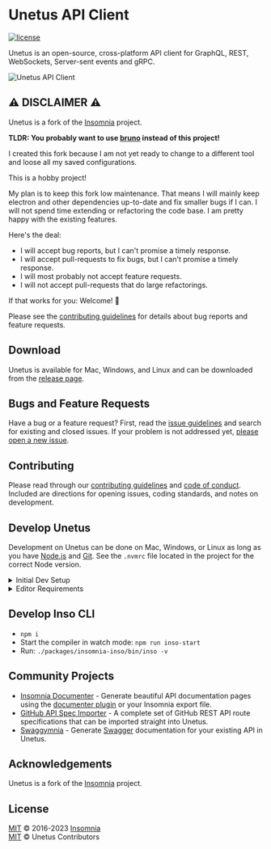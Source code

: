 # Unetus API Client

[![license](https://img.shields.io/github/license/bernd/unetus.svg)](LICENSE)

Unetus is an open-source, cross-platform API client for GraphQL, REST, WebSockets, Server-sent events and gRPC.

![Unetus API Client](https://raw.githubusercontent.com/bernd/unetus/main/screenshots/main.png)

## ⚠️  DISCLAIMER ⚠️

Unetus is a fork of the [Insomnia](https://github.com/Kong/insomnia) project.

**TLDR: You probably want to use [bruno](https://www.usebruno.com/) instead of this project!**

I created this fork because I am not yet ready to change to a different tool
and loose all my saved configurations.

This is a hobby project!

My plan is to keep this fork low maintenance. That means I will mainly keep
electron and other dependencies up-to-date and fix smaller bugs if I can.
I will not spend time extending or refactoring the code base.
I am pretty happy with the existing features.

Here's the deal:

- I will accept bug reports, but I can't promise a timely response.
- I will accept pull-requests to fix bugs, but I can't promise a timely response.
- I will most probably not accept feature requests.
- I will not accept pull-requests that do large refactorings.

If that works for you: Welcome! 👋

Please see the [contributing guidelines](CONTRIBUTING.md) for details about
bug reports and feature requests.

## Download

Unetus is available for Mac, Windows, and Linux and can be downloaded
from the [release page](https://github.com/bernd/unetus/releases).

## Bugs and Feature Requests

Have a bug or a feature request? First, read the
[issue guidelines](CONTRIBUTING.md#using-the-issue-tracker) and search for existing and closed issues. If your problem is not addressed yet, [please open a new issue](https://github.com/bernd/unetus/issues).

## Contributing

Please read through our [contributing guidelines](CONTRIBUTING.md) and [code of conduct](CODE_OF_CONDUCT.md). Included are directions for opening issues, coding standards, and notes on development.

## Develop Unetus

Development on Unetus can be done on Mac, Windows, or Linux as long as you have [Node.js](https://nodejs.org) and [Git](https://git-scm.com/). See the `.nvmrc` file located in the project for the correct Node version.

<details>
<summary>Initial Dev Setup</summary>

This repository is structured as a monorepo and contains many Node.JS packages. Each package has its own set of commands, but the most common commands are available from the root [`package.json`](package.json) and can be accessed using the `npm run …` command. Here are the only three commands you should need to start developing on the app.

```shell
# Install and Link Dependencies
npm i

# Run Lint
npm run lint

# Run type checking
npm run type-check

# Run Tests
npm test

# Start App with Live Reload
npm run dev
```

### Linux

If you are on Linux, you may need to install the following supporting packages:

<details>
<summary>Ubuntu/Debian</summary>

```shell
# Update library
sudo apt-get update

# Install font configuration library & support
sudo apt-get install libfontconfig-dev
```

</details>

<details>
<summary>Fedora</summary>

```shell
# Install libcurl for node-libcurl
sudo dnf install libcurl-devel
```

</details>

Also on Linux, if Electron is failing during the install process, run the following

```shell
# Clear Electron install conflicts
rm -rf ~/.cache/electron
```

### Windows

If you are on Windows and have problems, you may need to install [Windows Build Tools](https://github.com/felixrieseberg/windows-build-tools)

</details>

<details>
<summary>Editor Requirements</summary>

You can use any editor you'd like, but make sure to have support/plugins for the following tools:

- [ESLint](http://eslint.org/) - For catching syntax problems and common errors
- [JSX Syntax](https://facebook.github.io/react/docs/jsx-in-depth.html) - For React components

</details>

## Develop Inso CLI

- `npm i`
- Start the compiler in watch mode: `npm run inso-start`
- Run: `./packages/insomnia-inso/bin/inso -v`

## Community Projects

- [Insomnia Documenter](https://github.com/jozsefsallai/insomnia-documenter) - Generate beautiful API documentation pages using the [documenter plugin](https://insomnia.rest/plugins/insomnia-plugin-documenter) or your Insomnia export file.
- [GitHub API Spec Importer](https://github.com/swinton/github-rest-apis-for-insomnia) - A complete set of GitHub REST API route specifications that can be imported straight into Unetus.
- [Swaggymnia](https://github.com/mlabouardy/swaggymnia) - Generate [Swagger](https://swagger.io/) documentation for your existing API in Unetus.

## Acknowledgements

Unetus is a fork of the [Insomnia](https://github.com/Kong/insomnia) project.

## License

[MIT](LICENSE) &copy; 2016-2023 [Insomnia](https://insomnia.rest)
<br/>
[MIT](LICENSE) &copy; Unetus Contributors
